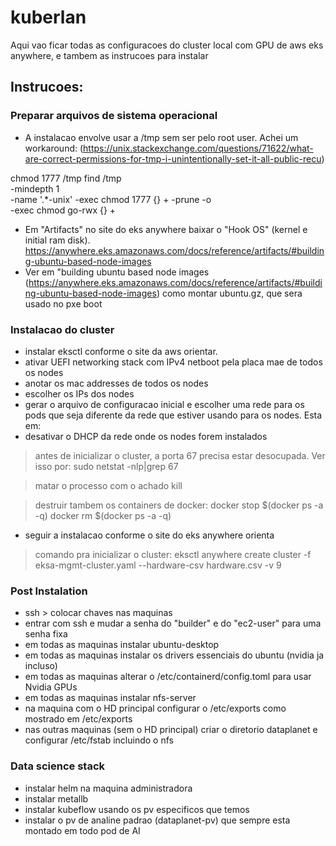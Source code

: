 # kuberlan

Aqui vao ficar todas as configuracoes do cluster local com GPU de aws eks anywhere, e tambem as instrucoes para instalar


## Instrucoes:

### Preparar arquivos de sistema operacional

  - A instalacao envolve usar a /tmp sem ser pelo root user. Achei um workaround: (https://unix.stackexchange.com/questions/71622/what-are-correct-permissions-for-tmp-i-unintentionally-set-it-all-public-recu)

chmod 1777 /tmp
find /tmp \
     -mindepth 1 \
     -name '.*-unix' -exec chmod 1777 {} + -prune -o \
     -exec chmod go-rwx {} +



  - Em "Artifacts" no site do eks anywhere baixar o "Hook OS" (kernel e initial ram disk). https://anywhere.eks.amazonaws.com/docs/reference/artifacts/#building-ubuntu-based-node-images
  - Ver em "building ubuntu based node images (https://anywhere.eks.amazonaws.com/docs/reference/artifacts/#building-ubuntu-based-node-images) como montar ubuntu.gz, que sera usado no pxe boot
  

### Instalacao do cluster
  - instalar eksctl conforme o site da aws orientar.
  - ativar UEFI networking stack com IPv4 netboot pela placa mae de todos os nodes
  - anotar os mac addresses de todos os nodes
  - escolher os IPs dos nodes
  - gerar o arquivo de configuracao inicial e escolher uma rede para os pods que seja diferente da rede que estiver usando para os nodes. Esta em: 
  - desativar o DHCP da rede onde os nodes forem instalados

> antes de inicializar o cluster, a porta 67 precisa estar desocupada. Ver isso por:
sudo netstat -nlp|grep 67

> matar o processo com o <PID> achado
kill <PID>

> destruir tambem os containers de docker:
docker stop $(docker ps -a -q)
docker rm $(docker ps -a -q)

  - seguir a instalacao conforme o site do eks anywhere orienta

> comando pra inicializar o cluster:
eksctl anywhere create cluster -f eksa-mgmt-cluster.yaml --hardware-csv hardware.csv -v 9



### Post Instalation

  - ssh > colocar chaves nas maquinas
  - entrar com ssh e mudar a senha do "builder" e do "ec2-user" para uma senha fixa
  - em todas as maquinas instalar ubuntu-desktop
  - em todas as maquinas instalar os drivers essenciais do ubuntu (nvidia ja incluso)
  - em todas as maquinas alterar o /etc/containerd/config.toml para usar Nvidia GPUs
  - em todas as maquinas instalar nfs-server
  - na maquina com o HD principal configurar o /etc/exports como mostrado em /etc/exports
  - nas outras maquinas (sem o HD principal) criar o diretorio dataplanet e configurar /etc/fstab incluindo o nfs


### Data science stack
  - instalar helm na maquina administradora
  - instalar metallb
  - instalar kubeflow usando os pv especificos que temos
  - instalar o pv de analine padrao (dataplanet-pv) que sempre esta montado em todo pod de AI
